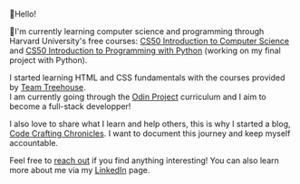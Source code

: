 👋Hello! 

🌱I'm currently learning computer science and programming through Harvard University's free courses: <a href="https://www.edx.org/learn/computer-science/harvard-university-cs50-s-introduction-to-computer-science" target="_blank" rel="noopener noreferrer">CS50 Introduction to Computer Science</a> and <a href="https://www.edx.org/learn/python/harvard-university-cs50-s-introduction-to-programming-with-python" target="_blank" rel="noopener noreferrer">CS50 Introduction to Programming with Python</a> (working on my final project with Python).

I started learning HTML and CSS fundamentals with the courses provided by <a href="https://teamtreehouse.com/" target="_blank" rel="noopener noreferrer">Team Treehouse</a>.
<br>I am currently going through the <a href="https://www.theodinproject.com/paths" target="_blank" rel="noopener noreferrer">Odin Project</a> curriculum and I aim to become a full-stack developper!

<p>I also love to share what I learn and help others, this is why I started a blog, <a href="https://codecraftingchronicles.substack.com/" target="_blank" rel="noopener noreferrer">Code Crafting Chronicles</a>. 
I want to document this journey and keep myself accountable.</p>

Feel free to <a href="mailto: info@camilleonoda.com">reach out</a> if you find anything interesting!
You can also learn more about me via my <a href="https://linkedin.com/in/camilleonoda">LinkedIn</a> page.



